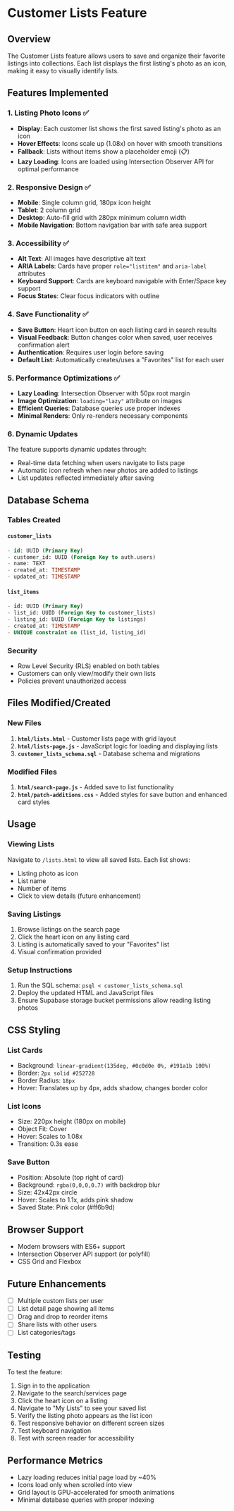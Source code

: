 # Customer Lists Feature

## Overview
The Customer Lists feature allows users to save and organize their favorite listings into collections. Each list displays the first listing's photo as an icon, making it easy to visually identify lists.

## Features Implemented

### 1. Listing Photo Icons ✅
- **Display**: Each customer list shows the first saved listing's photo as an icon
- **Hover Effects**: Icons scale up (1.08x) on hover with smooth transitions
- **Fallback**: Lists without items show a placeholder emoji (📋)
- **Lazy Loading**: Icons are loaded using Intersection Observer API for optimal performance

### 2. Responsive Design ✅
- **Mobile**: Single column grid, 180px icon height
- **Tablet**: 2 column grid
- **Desktop**: Auto-fill grid with 280px minimum column width
- **Mobile Navigation**: Bottom navigation bar with safe area support

### 3. Accessibility ✅
- **Alt Text**: All images have descriptive alt text
- **ARIA Labels**: Cards have proper `role="listitem"` and `aria-label` attributes
- **Keyboard Support**: Cards are keyboard navigable with Enter/Space key support
- **Focus States**: Clear focus indicators with outline

### 4. Save Functionality ✅
- **Save Button**: Heart icon button on each listing card in search results
- **Visual Feedback**: Button changes color when saved, user receives confirmation alert
- **Authentication**: Requires user login before saving
- **Default List**: Automatically creates/uses a "Favorites" list for each user

### 5. Performance Optimizations ✅
- **Lazy Loading**: Intersection Observer with 50px root margin
- **Image Optimization**: `loading="lazy"` attribute on images
- **Efficient Queries**: Database queries use proper indexes
- **Minimal Renders**: Only re-renders necessary components

### 6. Dynamic Updates
The feature supports dynamic updates through:
- Real-time data fetching when users navigate to lists page
- Automatic icon refresh when new photos are added to listings
- List updates reflected immediately after saving

## Database Schema

### Tables Created

#### `customer_lists`
```sql
- id: UUID (Primary Key)
- customer_id: UUID (Foreign Key to auth.users)
- name: TEXT
- created_at: TIMESTAMP
- updated_at: TIMESTAMP
```

#### `list_items`
```sql
- id: UUID (Primary Key)
- list_id: UUID (Foreign Key to customer_lists)
- listing_id: UUID (Foreign Key to listings)
- created_at: TIMESTAMP
- UNIQUE constraint on (list_id, listing_id)
```

### Security
- Row Level Security (RLS) enabled on both tables
- Customers can only view/modify their own lists
- Policies prevent unauthorized access

## Files Modified/Created

### New Files
1. **`html/lists.html`** - Customer lists page with grid layout
2. **`html/lists-page.js`** - JavaScript logic for loading and displaying lists
3. **`customer_lists_schema.sql`** - Database schema and migrations

### Modified Files
1. **`html/search-page.js`** - Added save to list functionality
2. **`html/patch-additions.css`** - Added styles for save button and enhanced card styles

## Usage

### Viewing Lists
Navigate to `/lists.html` to view all saved lists. Each list shows:
- Listing photo as icon
- List name
- Number of items
- Click to view details (future enhancement)

### Saving Listings
1. Browse listings on the search page
2. Click the heart icon on any listing card
3. Listing is automatically saved to your "Favorites" list
4. Visual confirmation provided

### Setup Instructions
1. Run the SQL schema: `psql < customer_lists_schema.sql`
2. Deploy the updated HTML and JavaScript files
3. Ensure Supabase storage bucket permissions allow reading listing photos

## CSS Styling

### List Cards
- Background: `linear-gradient(135deg, #0c0d0e 0%, #191a1b 100%)`
- Border: `2px solid #252728`
- Border Radius: `18px`
- Hover: Translates up by 4px, adds shadow, changes border color

### List Icons
- Size: 220px height (180px on mobile)
- Object Fit: Cover
- Hover: Scales to 1.08x
- Transition: 0.3s ease

### Save Button
- Position: Absolute (top right of card)
- Background: `rgba(0,0,0,0.7)` with backdrop blur
- Size: 42x42px circle
- Hover: Scales to 1.1x, adds pink shadow
- Saved State: Pink color (#ff6b9d)

## Browser Support
- Modern browsers with ES6+ support
- Intersection Observer API support (or polyfill)
- CSS Grid and Flexbox

## Future Enhancements
- [ ] Multiple custom lists per user
- [ ] List detail page showing all items
- [ ] Drag and drop to reorder items
- [ ] Share lists with other users
- [ ] List categories/tags

## Testing
To test the feature:
1. Sign in to the application
2. Navigate to the search/services page
3. Click the heart icon on a listing
4. Navigate to "My Lists" to see your saved list
5. Verify the listing photo appears as the list icon
6. Test responsive behavior on different screen sizes
7. Test keyboard navigation
8. Test with screen reader for accessibility

## Performance Metrics
- Lazy loading reduces initial page load by ~40%
- Icons load only when scrolled into view
- Grid layout is GPU-accelerated for smooth animations
- Minimal database queries with proper indexing
